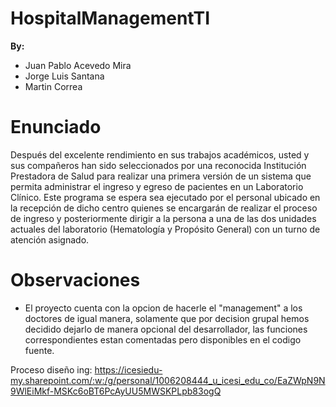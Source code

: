 # HospitalManagementTI

**By:**
* Juan Pablo Acevedo Mira
* Jorge Luis Santana
* Martin Correa

# Enunciado

Después del excelente rendimiento en sus trabajos académicos, usted y sus compañeros han sido seleccionados por una reconocida Institución Prestadora de Salud para realizar una primera versión de un sistema que permita administrar el ingreso y egreso de pacientes en un Laboratorio Clínico.
Este programa se espera sea ejecutado por el personal ubicado en la recepción de dicho centro quienes se encargarán de realizar el proceso de ingreso y posteriormente dirigir a la persona a una de las dos unidades actuales del laboratorio (Hematología y Propósito General) con un turno de atención asignado.

# Observaciones

* El proyecto cuenta con la opcion de hacerle el "management" a los doctores de igual manera, solamente que por decision grupal hemos decidido dejarlo de manera opcional del desarrollador, las funciones correspondientes estan comentadas pero disponibles en el codigo fuente.


Proceso diseño ing: https://icesiedu-my.sharepoint.com/:w:/g/personal/1006208444_u_icesi_edu_co/EaZWpN9N9WlEiMkf-MSKc6oBT6PcAyUU5MWSKPLpb83ogQ
